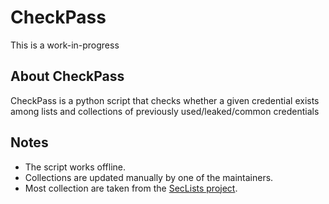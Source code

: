 # CheckPass

This is a work-in-progress

## About CheckPass

CheckPass is a python script that checks whether a given credential
exists among lists and collections of previously used/leaked/common credentials

## Notes

* The script works offline.
* Collections are updated manually by one of the maintainers.
* Most collection are taken from the [SecLists project](https://github.com/danielmiessler/SecLists).
